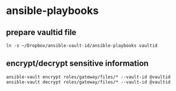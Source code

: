 # ansible-playbooks

## prepare vaultid file
```
ln -s ~/Dropbox/ansible-vault-id/ansible-playbooks vaultid
```

## encrypt/decrypt sensitive information
```
ansible-vault encrypt roles/gateway/files/* --vault-id @vaultid
ansible-vault decrypt roles/gateway/files/* --vault-id @vaultid
```
 
 